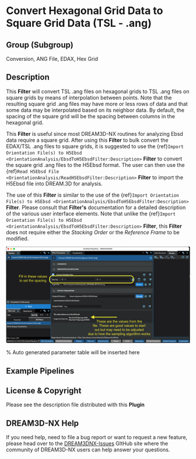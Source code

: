 # Convert Hexagonal Grid Data to Square Grid Data (TSL - .ang)

## Group (Subgroup)

Conversion, ANG File, EDAX, Hex Grid

## Description

This **Filter** will convert TSL .ang files on hexagonal grids to TSL .ang files on square grids by means of interpolation between points. Note that the resulting square grid .ang files may have more or less rows of data and that some data may be interpolated based on its neighbor data.  By default, the spacing of the square grid will be the spacing between columns in the hexagonal grid.

This **Filter** is useful since most DREAM3D-NX routines for analyzing Ebsd data require a square grid.  After using this **Filter** to bulk convert the EDAX/TSL .ang files to square grids, it is suggested to use the {ref}`Import Orientation File(s) to H5Ebsd <OrientationAnalysis/EbsdToH5EbsdFilter:Description>` **Filter** to convert the square grid .ang files to the H5Ebsd format. The user can then use the {ref}`Read H5Ebsd File <OrientationAnalysis/ReadH5EbsdFilter:Description>` **Filter** to import the H5Ebsd file into DREAM.3D for analysis.

The use of this **Filter** is similar to the use of the {ref}`Import Orientation File(s) to H5Ebsd <OrientationAnalysis/EbsdToH5EbsdFilter:Description>`  **Filter**.  Please consult that **Filter's** documentation for a detailed description of the various user interface elements.  Note that unlike the {ref}`Import Orientation File(s) to H5Ebsd <OrientationAnalysis/EbsdToH5EbsdFilter:Description>` **Filter**, this **Filter** does not require either the *Stacking Order* or the *Reference Frame* to be modified.

![Images/ConvertHexGridToSquareGridFilter_1.png](Images/ConvertHexGridToSquareGridFilter_1.png)

% Auto generated parameter table will be inserted here

## Example Pipelines

## License & Copyright

Please see the description file distributed with this **Plugin**

## DREAM3D-NX Help

If you need help, need to file a bug report or want to request a new feature, please head over to the [DREAM3DNX-Issues](https://github.com/BlueQuartzSoftware/DREAM3DNX-Issues) GItHub site where the community of DREAM3D-NX users can help answer your questions.
